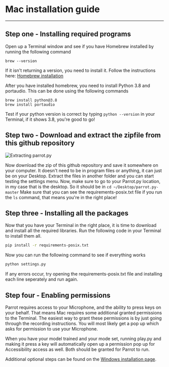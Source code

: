 # Mac installation guide
-----------

Step one - Installing required programs
----------

Open up a Terminal window and see if you have Homebrew installed by running the following command
```
brew --version
```

If it isn't returning a version, you need to install it. Follow the instructions here: [Homebrew installation](https://docs.brew.sh/Installation)

After you have installed homebrew, you need to install Python 3.8 and portaudio. This can be done using the following commands

```
brew install python@3.8
brew install portaudio
```

Test if your python version is correct by typing ```python --version``` in your Terminal, if it shows 3.8, you're good to go!

Step two - Download and extract the zipfile from this github repository
---------------

![Extracting parrot.py](media/install-parrotpy.png)

Now download the zip of this github repository and save it somewhere on your computer. It doesn't need to be in program files or anything, it can just be on your Desktop.
Extract the files in another folder and you can start testing the settings menu.
Now, make sure to go to your Parrot.py location, in my case that is the desktop. So it should be in `cd ~/Desktop/parrot.py-master` 
Make sure that you can see the requirements-posix.txt file if you run the `ls` command, that means you're in the right place!

Step three - Installing all the packages
---------

Now that you have your Terminal in the right place, it is time to download and install all the required libraries. Run the following code in your Terminal to install them all.

```bash
pip install -r requirements-posix.txt
```

Now you can run the following command to see if everything works

```bash
python settings.py
```

If any errors occur, try opening the requirements-posix.txt file and installing each line seperately and run again.

Step four - Enabling permissions
---------------

Parrot requires access to your Microphone, and the ability to press keys on your behalf. That means Mac requires some additional granted permissions to the Terminal.
The easiest way to grant these permissions is by just going through the recording instructions. You will most likely get a pop up which asks for permission to use your Microphone.

When you have your model trained and your mode set, running play.py and making it press a key will automatically open up a permission pop up for Accessibility access as well. Both should be granted for Parrot to run.

Additional optional steps can be found on the [Windows installation page](INSTALLATION.md).